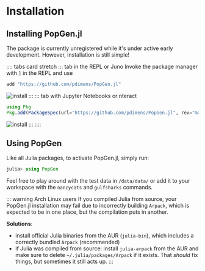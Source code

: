 # Installation

## Installing PopGen.jl

The package is currently unregistered while it's under active early development. However, installation is still simple!

:::: tabs card stretch
::: tab in the REPL or Juno
Invoke the package manager with `]` in the REPL and use

```julia
add "https://github.com/pdimens/PopGen.jl"
```

![install](/images/install_repl.gif)
:::
::: tab with Jupyter Notebooks or nteract
```julia
using Pkg
Pkg.add(PackageSpec(url="https://github.com/pdimens/PopGen.jl", rev="master"))
```

![install](/images/install_jupyter.gif)
:::
::::

## Using PopGen

Like all Julia packages, to activate PopGen.jl, simply run:

```julia
julia> using PopGen
```

Feel free to play around with the test data in `/data/data/` or add it to your workspace with the `nancycats` and `gulfsharks` commands.


::: warning Arch Linux users
If you compiled Julia from source, your PopGen.jl installation may fail due to incorrectly building `Arpack`, which is expected to be in one place, but the compilation puts in another. 

**Solutions**:

- install official Julia binaries from the AUR (`julia-bin`), which includes a correctly bundled `Arpack` (recommended)
- if Julia was compiled from source: install `julia-arpack` from the AUR and make sure to delete `~/.julia/packages/Arpack` if it exists. That *should* fix things, but sometimes it still acts up.
:::
